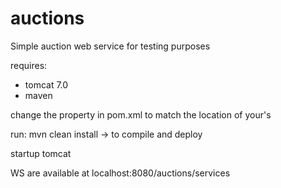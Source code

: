 auctions
========

Simple auction web service for testing purposes

requires:
- tomcat 7.0
- maven 

change the <server> property in pom.xml to match the location of your's

run: mvn clean install -> to compile and deploy

startup tomcat

WS are available at localhost:8080/auctions/services
